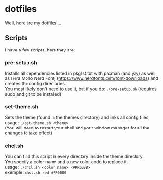 # dotfiles
Well, here are my dotfiles ...

## Scripts
I have a few scripts, here they are:

### pre-setup.sh
Installs all dependencies listed in pkglist.txt with pacman (and yay) as well as [Fira Mono Nerd Font] (https://www.nerdfonts.com/font-downloads) and creates the config directories.<br>
You most likely don't need to use it, but if you do: `./pre-setup.sh` (requires sudo and git to be installed)

### set-theme.sh
Sets the theme (found in the themes directory) and links all config files<br>
usage: `./set-theme.sh <theme>`<br>
(You will need to restart your shell and your window manager for all the changes to take effect)

### chcl.sh
You can find this script in every directory inside the theme directory.<br>
You specify a color name and a new color code to replace it.<br>
usage: `./chcl.sh <color name> <#RRGGBB>`<br>
exemple: `chsl.sh red #FF0000`<br>
